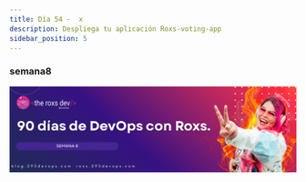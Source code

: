 ```yaml
---
title: Día 54 -  x
description: Despliega tu aplicación Roxs-voting-app
sidebar_position: 5
---
```


### semana8
![](../../static/images/banner/8.png)
